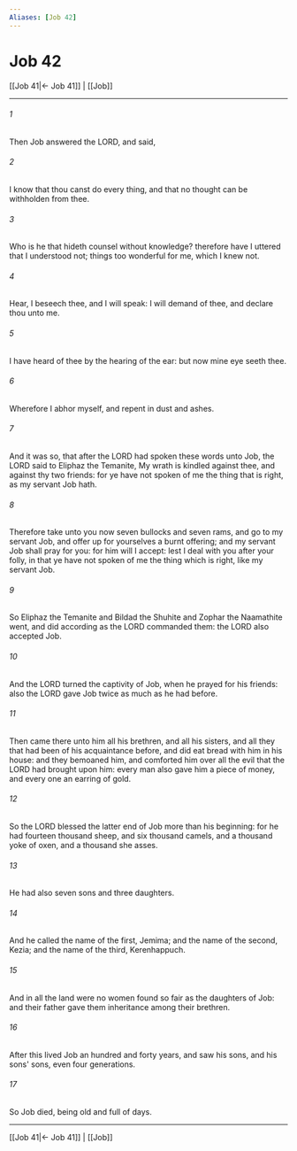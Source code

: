 ```yaml
---
Aliases: [Job 42]
---
```

# Job 42

[[Job 41|← Job 41]] | [[Job]]
***



###### 1 
Then Job answered the LORD, and said, 

###### 2 
I know that thou canst do every thing, and that no thought can be withholden from thee. 

###### 3 
Who is he that hideth counsel without knowledge? therefore have I uttered that I understood not; things too wonderful for me, which I knew not. 

###### 4 
Hear, I beseech thee, and I will speak: I will demand of thee, and declare thou unto me. 

###### 5 
I have heard of thee by the hearing of the ear: but now mine eye seeth thee. 

###### 6 
Wherefore I abhor myself, and repent in dust and ashes. 

###### 7 
And it was so, that after the LORD had spoken these words unto Job, the LORD said to Eliphaz the Temanite, My wrath is kindled against thee, and against thy two friends: for ye have not spoken of me the thing that is right, as my servant Job hath. 

###### 8 
Therefore take unto you now seven bullocks and seven rams, and go to my servant Job, and offer up for yourselves a burnt offering; and my servant Job shall pray for you: for him will I accept: lest I deal with you after your folly, in that ye have not spoken of me the thing which is right, like my servant Job. 

###### 9 
So Eliphaz the Temanite and Bildad the Shuhite and Zophar the Naamathite went, and did according as the LORD commanded them: the LORD also accepted Job. 

###### 10 
And the LORD turned the captivity of Job, when he prayed for his friends: also the LORD gave Job twice as much as he had before. 

###### 11 
Then came there unto him all his brethren, and all his sisters, and all they that had been of his acquaintance before, and did eat bread with him in his house: and they bemoaned him, and comforted him over all the evil that the LORD had brought upon him: every man also gave him a piece of money, and every one an earring of gold. 

###### 12 
So the LORD blessed the latter end of Job more than his beginning: for he had fourteen thousand sheep, and six thousand camels, and a thousand yoke of oxen, and a thousand she asses. 

###### 13 
He had also seven sons and three daughters. 

###### 14 
And he called the name of the first, Jemima; and the name of the second, Kezia; and the name of the third, Kerenhappuch. 

###### 15 
And in all the land were no women found so fair as the daughters of Job: and their father gave them inheritance among their brethren. 

###### 16 
After this lived Job an hundred and forty years, and saw his sons, and his sons' sons, even four generations. 

###### 17 
So Job died, being old and full of days.

***
[[Job 41|← Job 41]] | [[Job]]
